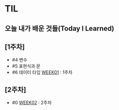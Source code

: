 # TIL

## 오늘 내가 배운 것들(Today I Learned)

## [1주차]
- #4 변수
- #5 표현식과 문
- #6 데이터 타입
[WEEK01](http://handlebarsjs.com/) : 1주차

## [2주차]
- #0
[WEEK02](http://handlebarsjs.com/) : 2주차
